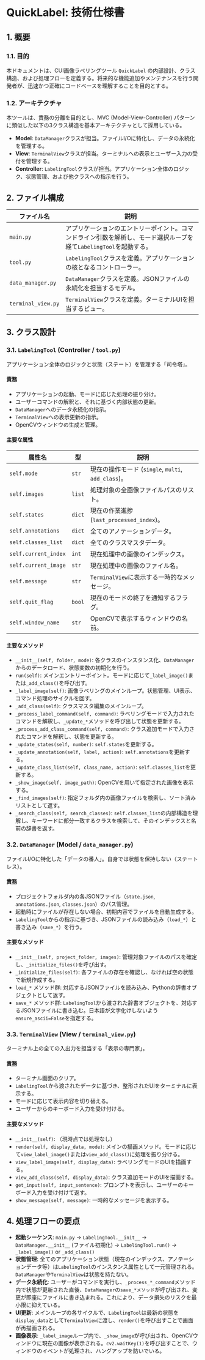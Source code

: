 # QuickLabel: 技術仕様書
## 1. 概要
### 1.1. 目的
本ドキュメントは、CUI画像ラベリングツール `QuickLabel` の内部設計、クラス構造、および処理フローを定義する。将来的な機能追加やメンテナンスを行う開発者が、迅速かつ正確にコードベースを理解することを目的とする。
### 1.2. アーキテクチャ
本ツールは、責務の分離を目的とし、MVC (Model-View-Controller) パターンに類似した以下の3クラス構造を基本アーキテクチャとして採用している。
- **Model**: `DataManager`クラスが担当。ファイルI/Oに特化し、データの永続化を管理する。
- **View**: `TerminalView`クラスが担当。ターミナルへの表示とユーザー入力の受付を管理する。
- **Controller**: `LabelingTool`クラスが担当。アプリケーション全体のロジック、状態管理、および他クラスへの指示を行う。
  
## 2. ファイル構成
| ファイル名 | 説明 |
| --- | --- |
| `main.py` | アプリケーションのエントリーポイント。コマンドライン引数を解析し、モード選択ループを経て`LabelingTool`を起動する。 |
| `tool.py` | `LabelingTool`クラスを定義。アプリケーションの核となるコントローラー。 |
| `data_manager.py` | `DataManager`クラスを定義。JSONファイルの永続化を担当するモデル。|
| `terminal_view.py` | `TerminalView`クラスを定義。ターミナルUIを担当するビュー。 | 
   
## 3. クラス設計
### 3.1. `LabelingTool` (Controller / `tool.py`)
アプリケーション全体のロジックと状態（ステート）を管理する「司令塔」。
#### 責務
- アプリケーションの起動、モードに応じた処理の振り分け。
- ユーザーコマンドの解釈と、それに基づく内部状態の更新。
- `DataManager`へのデータ永続化の指示。
- `TerminalView`への表示更新の指示。
- OpenCVウィンドウの生成と管理。
  
#### 主要な属性
| 属性名 | 型 | 説明 |
| --- | --- | --- |
| `self.mode` | `str` | 現在の操作モード (`single`, `multi`, `add_class`)。 |
| `self.images` | `list` | 処理対象の全画像ファイルパスのリスト。 |
| `self.states` | `dict` | 現在の作業進捗 (`last_processed_index`)。 |
| `self.annotations` | `dict` | 全てのアノテーションデータ。 |
| `self.classes_list` | `dict` | 全てのクラスマスタデータ。 |
| `self.current_index` | `int` | 現在処理中の画像のインデックス。 |
| `self.current_image` | `str` | 現在処理中の画像のファイル名。 |
| `self.message` | `str` | `TerminalView`に表示する一時的なメッセージ。 |
| `self.quit_flag` | `bool` | 現在のモードの終了を通知するフラグ。
| `self.window_name` | `str` | OpenCVで表示するウィンドウの名前。 |
  
#### 主要なメソッド
- `__init__(self, folder, mode)`: 各クラスのインスタンス化、`DataManager`からのデータロード、状態変数の初期化を行う。
- `run(self)`: メインエントリーポイント。モードに応じて`_label_image()`または`_add_class()`を呼び出す。
- `_label_image(self)`: 画像ラベリングのメインループ。状態管理、UI表示、コマンド処理のサイクルを回す。
- `_add_class(self)`: クラスマスタ編集のメインループ。
- `_process_label_command(self, command)`: ラベリングモードで入力されたコマンドを解釈し、`_update_*`メソッドを呼び出して状態を更新する。
- `_process_add_class_command(self, command)`: クラス追加モードで入力されたコマンドを解釈し、状態を更新する。
- `_update_states(self, number)`: `self.states`を更新する。
- `_update_annotation(self, label, action)`: `self.annotations`を更新する。
- `_update_class_list(self, class_name, action)`: `self.classes_list`を更新する。
- `_show_image(self, image_path)`: OpenCVを用いて指定された画像を表示する。
- `_find_images(self)`: 指定フォルダ内の画像ファイルを検索し、ソート済みリストとして返す。
- `_search_class(self, search_classes)`: `self.classes_list`の内部構造を理解し、キーワードに部分一致するクラスを検索して、そのインデックスと名前の辞書を返す。

### 3.2. `DataManager` (Model / `data_manager.py`)
ファイルI/Oに特化した「データの番人」。自身では状態を保持しない（ステートレス）。
  
#### 責務
- プロジェクトフォルダ内の各JSONファイル（`state.json`, `annotations.json`, `classes.json`）のパス管理。
- 起動時にファイルが存在しない場合、初期内容でファイルを自動生成する。
- `LabelingTool`からの指示に基づき、JSONファイルの読み込み（`load_*`）と書き込み（`save_*`）を行う。
  
#### 主要なメソッド
- `__init__(self, project_folder, images)`: 管理対象ファイルのパスを確定し、`_initialize_files()`を呼び出す。
- `_initialize_files(self)`: 各ファイルの存在を確認し、なければ空の状態で新規作成する。
- `load_*` メソッド群: 対応するJSONファイルを読み込み、Pythonの辞書オブジェクトとして返す。
- `save_*` メソッド群: `LabelingTool`から渡された辞書オブジェクトを、対応するJSONファイルに書き込む。日本語が文字化けしないよう`ensure_ascii=False`を指定する。
  
### 3.3. `TerminalView` (View / `terminal_view.py`)
ターミナル上の全ての入出力を担当する「表示の専門家」。
  
#### 責務
- ターミナル画面のクリア。
- `LabelingTool`から渡されたデータに基づき、整形されたUIをターミナルに表示する。
- モードに応じて表示内容を切り替える。
- ユーザーからのキーボード入力を受け付ける。
  
#### 主要なメソッド
- `__init__(self)`: （現時点では処理なし）
- `render(self, display_data, mode)`: メインの描画メソッド。モードに応じて`view_label_image()`または`view_add_class()`に処理を振り分ける。
- `view_label_image(self, display_data)`: ラベリングモードのUIを描画する。
- `view_add_class(self, display_data)`: クラス追加モードのUIを描画する。
- `get_input(self, input_sentence)`: プロンプトを表示し、ユーザーのキーボード入力を受け付けて返す。
- `show_message(self, message)`: 一時的なメッセージを表示する。
  
## 4. 処理フローの要点
- **起動シーケンス**: `main.py` -> `LabelingTool.__init__` -> `DataManager.__init__` (ファイル初期化) -> `LabelingTool.run()` -> `_label_image()` or `_add_class()`
- **状態管理**: 全てのアプリケーション状態（現在のインデックス、アノテーションデータ等）は`LabelingTool`のインスタンス属性として一元管理される。`DataManager`や`TerminalView`は状態を持たない。
- **データ永続化**: ユーザーがコマンドを実行し、`_process_*_command`メソッド内で状態が更新された直後、`DataManager`の`save_*メソッド`が呼び出され、変更が即座にファイルに書き込まれる。これにより、データ損失のリスクを最小限に抑えている。
- **UI更新**: メインループの各サイクルで、`LabelingTool`は最新の状態を`display_data`として`TerminalView`に渡し、`render()`を呼び出すことで画面が再描画される。
- **画像表示**: `_label_image`ループ内で、`_show_image`が呼び出され、OpenCVウィンドウに現在の画像が表示される。`cv2.waitKey(1)`を呼び出すことで、ウィンドウのイベントが処理され、ハングアップを防いでいる。
